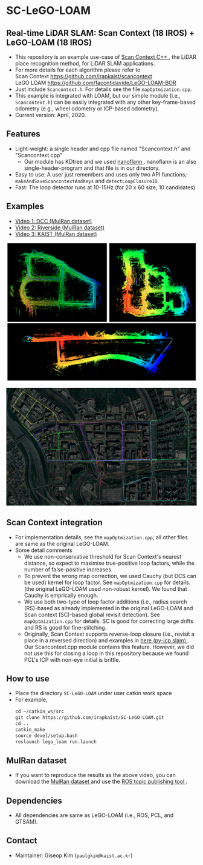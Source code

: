 # SC-LeGO-LOAM
## Real-time LiDAR SLAM: Scan Context (18 IROS) + LeGO-LOAM (18 IROS)
- This repository is an example use-case of <a href="https://github.com/irapkaist/scancontext/tree/master/cpp"> Scan Context C++ </a>, the LiDAR place recognition method, for LiDAR SLAM applications.  
- For more details for each algorithm please refer to <br>
  Scan Context https://github.com/irapkaist/scancontext <br>
  LeGO LOAM https://github.com/facontidavide/LeGO-LOAM-BOR <br>
- Just include `Scancontext.h`. For details see the file `mapOptmization.cpp`. 
- This example is integrated with LOAM, but our simple module (i.e., `Scancontext.h`) can be easily integrated with any other key-frame-based odometry (e.g., wheel odometry or ICP-based odometry).
- Current version: April, 2020.  


## Features 
- Light-weight: a single header and cpp file named "Scancontext.h" and "Scancontext.cpp"
    - Our module has KDtree and we used <a href="https://github.com/jlblancoc/nanoflann"> nanoflann </a>. nanoflann is an also single-header-program and that file is in our directory.
- Easy to use: A user just remembers and uses only two API functions; `makeAndSaveScancontextAndKeys` and `detectLoopClosureID`.
- Fast: The loop detector runs at 10-15Hz (for 20 x 60 size, 10 candidates)


## Examples
- <a href="https://youtu.be/MtQ8-PiBK3E?t=194"> Video 1: DCC (MulRan dataset)</a>
- <a href="https://youtu.be/p-NsVs8GATA?t=436"> Video 2: Riverside (MulRan dataset) </a>
- <a href="https://youtu.be/bEqCehMJ_Hk"> Video 3: KAIST (MulRan dataset) </a>


<p align="center"><img src="results/mulran_merged.png" width=700></p>
<p align="center"><img src="results/pangyo_merged.png" width=700></p>


## Scan Context integration

- For implementation details, see the `mapOptmization.cpp`; all other files are same as the original LeGO-LOAM.
- Some detail comments
    - We use non-conservative threshold for Scan Context's nearest distance, so expect to maximise true-positive loop factors, while the number of false-positive increases.
    - To prevent the wrong map correction, we used Cauchy (but DCS can be used) kernel for loop factor. See `mapOptmization.cpp` for details. (the original LeGO-LOAM used non-robust kernel). We found that Cauchy is emprically enough.
    - We use both two-type of loop factor additions (i.e., radius search (RS)-based as already implemented in the original LeGO-LOAM and Scan context (SC)-based global revisit detection). See `mapOptmization.cpp` for details. SC is good for correcting large drifts and RS is good for fine-stitching.
    - Originally, Scan Context supports reverse-loop closure (i.e., revisit a place in a reversed direction) and examples in <a href="https://github.com/kissb2/PyICP-SLAM"> here (py-icp slam) </a>. Our Scancontext.cpp module contains this feature. However, we did not use this for closing a loop in this repository because we found PCL's ICP with non-eye initial is brittle. 

## How to use 
- Place the directory `SC-LeGO-LOAM` under user catkin work space 
- For example, 
    ```
    cd ~/catkin_ws/src
    git clone https://github.com/irapkaist/SC-LeGO-LOAM.git
    cd ..
    catkin_make
    source devel/setup.bash
    roslaunch lego_loam run.launch
    ```

## MulRan dataset 
- If you want to reproduce the results as the above video, you can download the <a href="https://sites.google.com/view/mulran-pr/home"> MulRan dataset </a> and use the <a href="https://sites.google.com/view/mulran-pr/tool"> ROS topic publishing tool </a>.   


## Dependencies
- All dependencies are same as LeGO-LOAM (i.e., ROS, PCL, and GTSAM).

## Contact 
- Maintainer: Giseop Kim (`paulgkim@kaist.ac.kr`)
